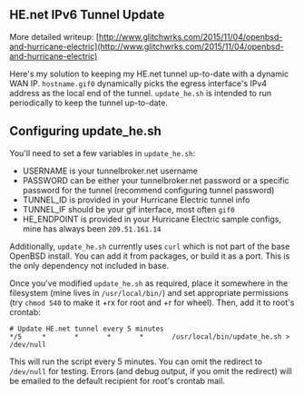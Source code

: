 HE.net IPv6 Tunnel Update
-------------------------

More detailed writeup: [http://www.glitchwrks.com/2015/11/04/openbsd-and-hurricane-electric](http://www.glitchwrks.com/2015/11/04/openbsd-and-hurricane-electric)

Here's my solution to keeping my HE.net tunnel up-to-date with a dynamic WAN IP. `hostname.gif0` dynamically picks the egress interface's IPv4 address as the local end of the tunnel. `update_he.sh` is intended to run periodically to keep the tunnel up-to-date.

Configuring update_he.sh
------------------------

You'll need to set a few variables in `update_he.sh`:

* USERNAME is your tunnelbroker.net username
* PASSWORD can be either your tunnelbroker.net password or a specific password for the tunnel (recommend configuring tunnel password)
* TUNNEL_ID is provided in your Hurricane Electric tunnel info
* TUNNEL_IF should be your gif interface, most often `gif0`
* HE_ENDPOINT is provided in your Hurricane Electric sample configs, mine has always been `209.51.161.14`

Additionally, `update_he.sh` currently uses `curl` which is not part of the base OpenBSD install. You can add it from packages, or build it as a port. This is the only dependency not included in base.

Once you've modified `update_he.sh` as required, place it somewhere in the filesystem (mine lives in `/usr/local/bin/`) and set appropriate permissions (try `chmod 540` to make it +rx for root and +r for wheel). Then, add it to root's crontab:

```
# Update HE.net tunnel every 5 minutes
*/5     *       *       *       *       /usr/local/bin/update_he.sh > /dev/null
```

This will run the script every 5 minutes. You can omit the redirect to `/dev/null` for testing. Errors (and debug output, if you omit the redirect) will be emailed to the default recipient for root's crontab mail.